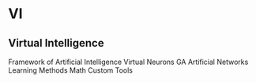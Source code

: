 # VI
Virtual Intelligence
----------------------
Framework of Artificial Intelligence 
	Virtual Neurons
	GA
	Artificial Networks
	Learning Methods
	Math Custom Tools
